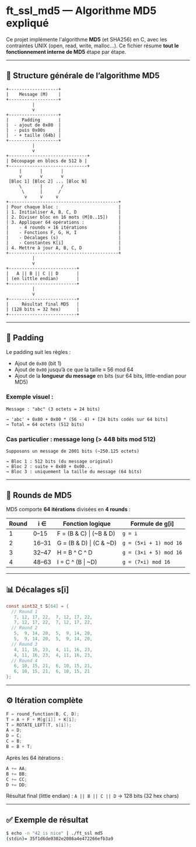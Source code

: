 # ft_ssl_md5 — Algorithme MD5 expliqué

Ce projet implémente l'algorithme **MD5** (et SHA256) en C, avec les contraintes UNIX (open, read, write, malloc...). Ce fichier résume **tout le fonctionnement interne de MD5** étape par étape.

---

## 🧱 Structure générale de l’algorithme MD5

```
+-------------------+
|    Message (M)    |
+-------------------+
          |
          v
+-------------------+
|     Padding       |
|  - ajout de 0x80  |
|  - puis 0x00s     |
|  - + taille (64b) |
+-------------------+
          |
          v
+------------------------------+
| Découpage en blocs de 512 b |
+------------------------------+
     |       |       |
     v       v       v
 [Bloc 1] [Bloc 2] ... [Bloc N]
     \       |       /
      \      |      /
       v     v     v
+------------------------------------------+
| Pour chaque bloc :                       |
| 1. Initialiser A, B, C, D                |
| 2. Diviser bloc en 16 mots (M[0..15])    |
| 3. Appliquer 64 opérations :             |
|    - 4 rounds × 16 itérations            |
|    - Fonctions F, G, H, I                |
|    - Décalages (s)                       |
|    - Constantes K[i]                     |
| 4. Mettre à jour A, B, C, D              |
+------------------------------------------+
          |
          v
+--------------------------+
|   A || B || C || D       |
| (en little endian)       |
+--------------------------+
          |
          v
+--------------------------+
|     Résultat final MD5   |
| (128 bits = 32 hex)      |
+--------------------------+
```

---

## 🧩 Padding

Le padding suit les règles :

- Ajout de `0x80` (bit 1)
- Ajout de `0x00` jusqu’à ce que la taille ≡ 56 mod 64
- Ajout de la **longueur du message** en bits (sur 64 bits, little-endian pour MD5)

### Exemple visuel :

```
Message : "abc" (3 octets = 24 bits)

→ 'abc' + 0x80 + 0x00 * (56 - 4) + [24 bits codés sur 64 bits]
→ Total = 64 octets (512 bits)
```

### Cas particulier : message long (> 448 bits mod 512)

```
Supposons un message de 2001 bits (~250.125 octets)

→ Bloc 1 : 512 bits (du message original)
→ Bloc 2 : suite + 0x80 + 0x00...
→ Bloc 3 : uniquement la taille du message (64 bits)
```

---

## 🔁 Rounds de MD5

MD5 comporte **64 itérations** divisées en **4 rounds** :

| Round | i ∈         | Fonction logique     | Formule de g[i]           |
|-------|-------------|----------------------|----------------------------|
| 1     | 0–15        | F = (B & C) \| (~B & D) | `g = i`                    |
| 2     | 16–31       | G = (B & D) \| (C & ~D) | `g = (5×i + 1) mod 16`     |
| 3     | 32–47       |  H = B ^ C ^ D        | `g = (3×i + 5) mod 16`     |
| 4     | 48–63       | I = C ^ (B \| ~D)    | `g = (7×i) mod 16`         |

---

## 📊 Décalages s[i]

```c
const uint32_t S[64] = {
  // Round 1
   7, 12, 17, 22,  7, 12, 17, 22,
   7, 12, 17, 22,  7, 12, 17, 22,
  // Round 2
   5,  9, 14, 20,  5,  9, 14, 20,
   5,  9, 14, 20,  5,  9, 14, 20,
  // Round 3
   4, 11, 16, 23,  4, 11, 16, 23,
   4, 11, 16, 23,  4, 11, 16, 23,
  // Round 4
   6, 10, 15, 21,  6, 10, 15, 21,
   6, 10, 15, 21,  6, 10, 15, 21
};
```

---

## ⚙️ Itération complète

```c
F = round_function(B, C, D);
T = A + F + M[g[i]] + K[i];
T = ROTATE_LEFT(T, s[i]);
A = D;
D = C;
C = B;
B = B + T;
```

Après les 64 itérations :
```c
A += AA;
B += BB;
C += CC;
D += DD;
```

Résultat final (little endian) : `A || B || C || D` → 128 bits (32 hex chars)

---

## ✅ Exemple de résultat

```bash
$ echo -n "42 is nice" | ./ft_ssl md5
(stdin)= 35f1d6de0302e2086a4e472266efb3a9
```
